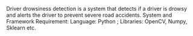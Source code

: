 Driver drowsiness detection is a system that detects if a driver is drowsy and alerts the driver to prevent severe road accidents.
System and Framework Requirement:
Language: Python ; Libraries: OpenCV, Numpy, Sklearn etc.
